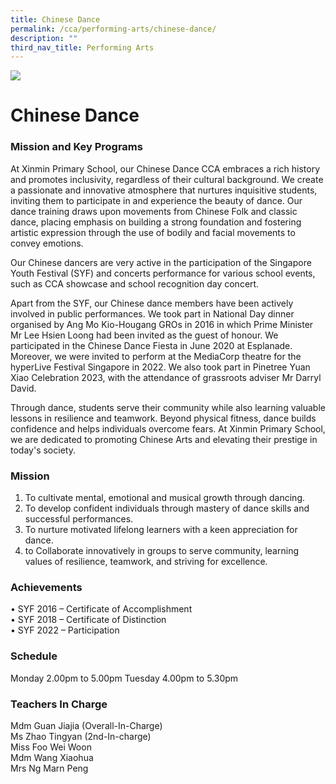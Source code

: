 ```yaml
---
title: Chinese Dance
permalink: /cca/performing-arts/chinese-dance/
description: ""
third_nav_title: Performing Arts
---
```

![](/images/CCA/chinese%20dance%20s2.jpg)

# **Chinese Dance**

### Mission and Key Programs

At Xinmin Primary School, our Chinese Dance CCA embraces a rich history and promotes inclusivity, regardless of their cultural background. We create a passionate and innovative atmosphere that nurtures inquisitive students, inviting them to participate in and experience the beauty of dance. Our dance training draws upon movements from Chinese Folk and classic dance, placing emphasis on building a strong foundation and fostering artistic expression through the use of bodily and facial movements to convey emotions.

Our Chinese dancers are very active in the participation of the Singapore Youth Festival (SYF) and concerts performance for various school events, such as CCA showcase and school recognition day concert.

Apart from the SYF, our Chinese dance members have been actively involved in public performances. We took part in National Day dinner organised by Ang Mo Kio-Hougang GROs in 2016 in which Prime Minister Mr Lee Hsien Loong had been invited as the guest of honour. We participated in the Chinese Dance Fiesta in June 2020 at Esplanade. Moreover, we were invited to perform at the MediaCorp theatre for the hyperLive Festival Singapore in 2022. We also took part in Pinetree Yuan Xiao Celebration 2023, with the attendance of grassroots adviser Mr Darryl David. 

Through dance, students serve their community while also learning valuable lessons in resilience and teamwork. Beyond physical fitness, dance builds confidence and helps individuals overcome fears. At Xinmin Primary School, we are dedicated to promoting Chinese Arts and elevating their prestige in today's society.

### Mission
1) To cultivate mental, emotional and musical growth through dancing.
2) To develop confident individuals through mastery of dance skills and successful performances.
3) To nurture motivated lifelong learners with a keen appreciation for dance.
4) to Collaborate innovatively in groups to serve community, learning values of resilience, teamwork, and striving for excellence.

### Achievements 
•	SYF 2016 – Certificate of Accomplishment  
•	SYF 2018 – Certificate of Distinction  
•	SYF 2022 – Participation

### Schedule
Monday 2.00pm to 5.00pm
Tuesday 4.00pm to 5.30pm

### Teachers In Charge
Mdm Guan Jiajia (Overall-In-Charge)   
Ms Zhao Tingyan (2nd-In-charge)   
Miss Foo Wei Woon   
Mdm Wang Xiaohua   
Mrs Ng Marn Peng